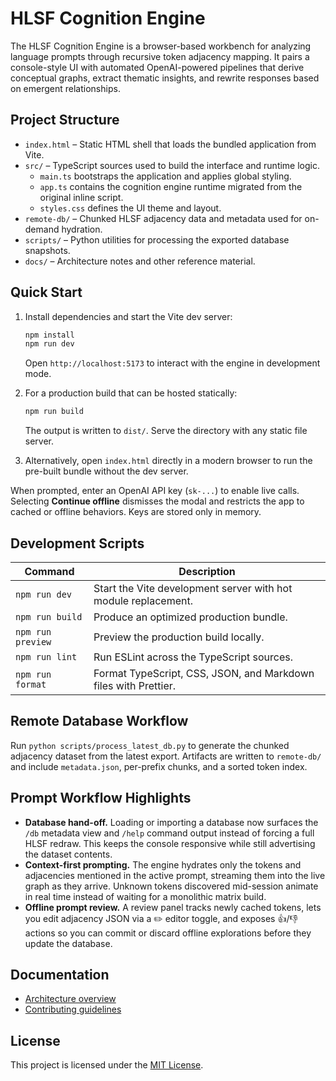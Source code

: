 # HLSF Cognition Engine

The HLSF Cognition Engine is a browser-based workbench for analyzing language prompts through recursive token adjacency mapping. It pairs a console-style UI with automated OpenAI-powered pipelines that derive conceptual graphs, extract thematic insights, and rewrite responses based on emergent relationships.

## Project Structure

- `index.html` – Static HTML shell that loads the bundled application from Vite.
- `src/` – TypeScript sources used to build the interface and runtime logic.
  - `main.ts` bootstraps the application and applies global styling.
  - `app.ts` contains the cognition engine runtime migrated from the original inline script.
  - `styles.css` defines the UI theme and layout.
- `remote-db/` – Chunked HLSF adjacency data and metadata used for on-demand hydration.
- `scripts/` – Python utilities for processing the exported database snapshots.
- `docs/` – Architecture notes and other reference material.

## Quick Start

1. Install dependencies and start the Vite dev server:
   ```bash
   npm install
   npm run dev
   ```
   Open `http://localhost:5173` to interact with the engine in development mode.

2. For a production build that can be hosted statically:
   ```bash
   npm run build
   ```
   The output is written to `dist/`. Serve the directory with any static file server.

3. Alternatively, open `index.html` directly in a modern browser to run the pre-built bundle without the dev server.

When prompted, enter an OpenAI API key (`sk-...`) to enable live calls. Selecting **Continue offline** dismisses the modal and restricts the app to cached or offline behaviors. Keys are stored only in memory.

## Development Scripts

| Command | Description |
| --- | --- |
| `npm run dev` | Start the Vite development server with hot module replacement. |
| `npm run build` | Produce an optimized production bundle. |
| `npm run preview` | Preview the production build locally. |
| `npm run lint` | Run ESLint across the TypeScript sources. |
| `npm run format` | Format TypeScript, CSS, JSON, and Markdown files with Prettier. |

## Remote Database Workflow

Run `python scripts/process_latest_db.py` to generate the chunked adjacency dataset from the latest export. Artifacts are written to `remote-db/` and include `metadata.json`, per-prefix chunks, and a sorted token index.

## Prompt Workflow Highlights

- **Database hand-off.** Loading or importing a database now surfaces the `/db` metadata view and `/help` command output instead of forcing a full HLSF redraw. This keeps the console responsive while still advertising the dataset contents.
- **Context-first prompting.** The engine hydrates only the tokens and adjacencies mentioned in the active prompt, streaming them into the live graph as they arrive. Unknown tokens discovered mid-session animate in real time instead of waiting for a monolithic matrix build.
- **Offline prompt review.** A review panel tracks newly cached tokens, lets you edit adjacency JSON via a ✏️ editor toggle, and exposes 👍/👎 actions so you can commit or discard offline explorations before they update the database.

## Documentation

- [Architecture overview](docs/ARCHITECTURE.md)
- [Contributing guidelines](CONTRIBUTING.md)

## License

This project is licensed under the [MIT License](LICENSE).
